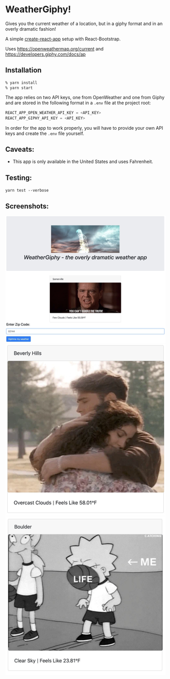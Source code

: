 # WeatherGiphy!

Gives you the current weather of a location, but in a giphy format and in an overly dramatic fashion!

A simple [create-react-app](CRA-README.md) setup with React-Bootstrap.

Uses https://openweathermap.org/current and https://developers.giphy.com/docs/ap

## Installation

```shell
% yarn install
% yarn start
```

The app relies on two API keys, one from OpenWeather and one from Giphy and are stored in the following format in a
`.env` file at the project root:

```javascript
REACT_APP_OPEN_WEATHER_API_KEY = <API_KEY>
REACT_APP_GIPHY_API_KEY = <API_KEY>
``` 

In order for the app to work properly, you will have to provide your own API keys and create the `.env` file yourself.

## Caveats:

- This app is only available in the United States and uses Fahrenheit.

## Testing:

`yarn test --verbose`

## Screenshots:
![Screenshot 1](./public/screenshots/weathergiphy_1.jpeg)
![Screenshot 2](./public/screenshots/weathergiphy_2.jpeg)
![Screenshot 3](./public/screenshots/weathergiphy_3.jpeg)

